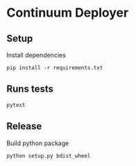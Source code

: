 # Continuum Deployer

## Setup
Install dependencies
```shell
pip install -r requirements.txt
```

## Runs tests
```shell
pytest
```

## Release
Build python package 

```shell
python setup.py bdist_wheel
```